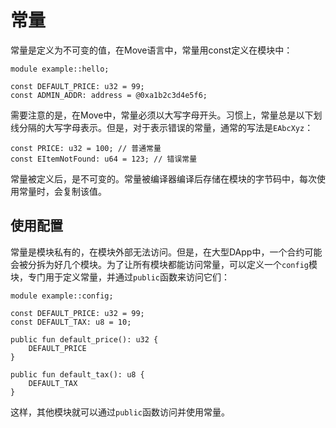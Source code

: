 # 常量

常量是定义为不可变的值，在Move语言中，常量用const定义在模块中：

```
module example::hello;

const DEFAULT_PRICE: u32 = 99;
const ADMIN_ADDR: address = @0xa1b2c3d4e5f6;
```

需要注意的是，在Move中，常量必须以大写字母开头。习惯上，常量总是以下划线分隔的大写字母表示。但是，对于表示错误的常量，通常的写法是`EAbcXyz`：

```
const PRICE: u32 = 100; // 普通常量
const EItemNotFound: u64 = 123; // 错误常量
```

常量被定义后，是不可变的。常量被编译器编译后存储在模块的字节码中，每次使用常量时，会复制该值。

## 使用配置

常量是模块私有的，在模块外部无法访问。但是，在大型DApp中，一个合约可能会被分拆为好几个模块。为了让所有模块都能访问常量，可以定义一个`config`模块，专门用于定义常量，并通过`public`函数来访问它们：

```
module example::config;

const DEFAULT_PRICE: u32 = 99;
const DEFAULT_TAX: u8 = 10;

public fun default_price(): u32 {
    DEFAULT_PRICE
}

public fun default_tax(): u8 {
    DEFAULT_TAX
}
```

这样，其他模块就可以通过`public`函数访问并使用常量。
